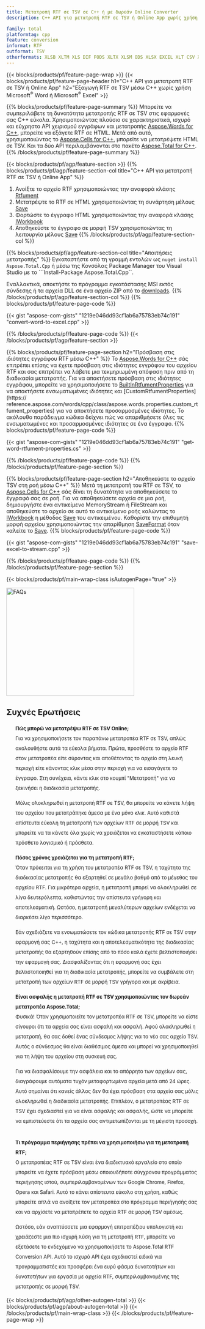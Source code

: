 ```yaml
---
title: Μετατροπή RTF σε TSV σε C++ ή με δωρεάν Online Converter
description: C++ API για μετατροπή RTF σε TSV ή Online App χωρίς χρήση του Microsoft Word ή του Microsoft Excel ή διαδικτυακά. Δοκιμάστε γρήγορα τον δωρεάν διαδικτυακό μετατροπέα POT σε CSV πριν ενσωματώσετε τον κώδικα.

family: total
platformtag: cpp
feature: conversion
informat: RTF
outformat: TSV
otherformats: XLSB XLTM XLS DIF FODS XLTX XLSM ODS XLSX EXCEL XLT CSV XLAM SXC
---
```

{{< blocks/products/pf/feature-page-wrap >}}
{{< blocks/products/pf/feature-page-header h1="C++ API για μετατροπή RTF σε TSV ή Online App" h2="Εξαγωγή RTF σε TSV μέσω C++ χωρίς χρήση Microsoft<sup>&reg;</sup> Word ή Microsoft<sup>&reg;</sup> Excel" >}}

{{% blocks/products/pf/feature-page-summary %}}
Μπορείτε να συμπεριλάβετε τη δυνατότητα μετατροπής RTF σε TSV στις εφαρμογές σας C++ εύκολα. Χρησιμοποιώντας πλούσιο σε χαρακτηριστικά, ισχυρό και εύχρηστο API χειρισμού εγγράφων και μετατροπής [Aspose.Words for C++](https://products.aspose.com/words/cpp/), μπορείτε να εξάγετε RTF σε HTML. Μετά από αυτό, χρησιμοποιώντας το [Aspose.Cells for C++](https://products.aspose.com/cells/cpp/), μπορείτε να μετατρέψετε HTML σε TSV. Και τα δύο API περιλαμβάνονται στο πακέτο [Aspose.Total for C++](https://products.aspose.com/total/cpp/). 
{{% /blocks/products/pf/feature-page-summary  %}}

{{< blocks/products/pf/agp/feature-section >}}
{{% blocks/products/pf/agp/feature-section-col title="C++ API για μετατροπή RTF σε TSV ή Online App" %}}
1. Ανοίξτε το αρχείο RTF χρησιμοποιώντας την αναφορά κλάσης [Rtfument](https://reference.aspose.com/words/cpp/class/aspose.words.rtfument)
2. Μετατρέψτε το RTF σε HTML χρησιμοποιώντας τη συνάρτηση μέλους [Save](https://reference.aspose.com/words/cpp/class/aspose.words.rtfument#save_string_saveformat)
3. Φορτώστε το έγγραφο HTML χρησιμοποιώντας την αναφορά κλάσης [IWorkbook](https://reference.aspose.com/cells/cpp/class/aspose.cells.i_workbook)
4. Αποθηκεύστε το έγγραφο σε μορφή TSV χρησιμοποιώντας τη λειτουργία μέλους [Save](https://reference.aspose.com/cells/cpp/class/aspose.cells.i_workbook#a5dc7de23f7ceba76a05dc1d49f51502e)
{{% /blocks/products/pf/agp/feature-section-col %}}

{{% blocks/products/pf/agp/feature-section-col title="Απαιτήσεις μετατροπής" %}}
Εγκαταστήστε από τη γραμμή εντολών ως ```nuget install Aspose.Total.Cpp``` ή μέσω της Κονσόλας Package Manager του Visual Studio με το ```Install-Package Aspose.Total.Cpp``.

Εναλλακτικά, αποκτήστε το πρόγραμμα εγκατάστασης MSI εκτός σύνδεσης ή τα αρχεία DLL σε ένα αρχείο ZIP από το [downloads](https://releases.aspose.com/total/cpp).
{{% /blocks/products/pf/agp/feature-section-col %}}
{{% blocks/products/pf/feature-page-code %}}

{{< gist "aspose-com-gists" "1219e046dd93cf1ab6a75783eb74c191" "convert-word-to-excel.cpp" >}}



{{% /blocks/products/pf/feature-page-code %}}
{{< /blocks/products/pf/agp/feature-section >}}

{{% blocks/products/pf/feature-page-section  h2="Πρόσβαση στις ιδιότητες εγγράφου RTF μέσω C++" %}}
Το [Aspose.Words for C++](https://products.aspose.com/words/cpp/) σάς επιτρέπει επίσης να έχετε πρόσβαση στις ιδιότητες εγγράφου του αρχείου RTF και σας επιτρέπει να λάβετε μια τεκμηριωμένη απόφαση πριν από τη διαδικασία μετατροπής. Για να αποκτήσετε πρόσβαση στις ιδιότητες εγγράφου, μπορείτε να χρησιμοποιήσετε το [BuiltInRtfumentProperties](https://reference.aspose.com/words/cpp/class/aspose.words.properties.built_in_rtfument_properties) για να αποκτήσετε ενσωματωμένες ιδιότητες και [CustomRtfumentProperties](https:// reference.aspose.com/words/cpp/class/aspose.words.properties.custom_rtfument_properties) για να αποκτήσετε προσαρμοσμένες ιδιότητες. Το ακόλουθο παράδειγμα κώδικα δείχνει πώς να απαριθμήσετε όλες τις ενσωματωμένες και προσαρμοσμένες ιδιότητες σε ένα έγγραφο.
{{% blocks/products/pf/feature-page-code %}}

{{< gist "aspose-com-gists" "1219e046dd93cf1ab6a75783eb74c191" "get-word-rtfument-properties.cs" >}}

{{% /blocks/products/pf/feature-page-code  %}}
{{% /blocks/products/pf/feature-page-section %}}

{{% blocks/products/pf/feature-page-section  h2="Αποθηκεύστε το αρχείο TSV στη ροή μέσω C++" %}}
Μετά τη μετατροπή του RTF σε TSV, το [Aspose.Cells for C++](https://products.aspose.com/cells/cpp/) σάς δίνει τη δυνατότητα να αποθηκεύσετε το έγγραφό σας σε ροή. Για να αποθηκεύσετε αρχεία σε μια ροή, δημιουργήστε ένα αντικείμενο MemoryStream ή FileStream και αποθηκεύστε το αρχείο σε αυτό το αντικείμενο ροής καλώντας το [IWorkbook](https://reference.aspose.com/cells/cpp/class/aspose.cells.i_workbook) η μέθοδος [Save](https://reference.aspose.com/cells/cpp/class/aspose.cells.i_workbook#a77072cfb929787df9ad1f38b02f58349) του αντικειμένου. Καθορίστε την επιθυμητή μορφή αρχείου χρησιμοποιώντας την απαρίθμηση [SaveFormat](https://reference.aspose.com/cells/cpp/namespace/aspose.cells#a11cae527e4e68f1adcac8f47ea64481a) όταν καλείτε το [Save](https://reference.aspose.com/cells/cpp/class/aspose.cells.i_workbook#a77072cfb929787df9ad1f38b02f58349).
{{% blocks/products/pf/feature-page-code %}}

{{< gist "aspose-com-gists" "1219e046dd93cf1ab6a75783eb74c191" "save-excel-to-stream.cpp" >}}

{{% /blocks/products/pf/feature-page-code  %}}
{{% /blocks/products/pf/feature-page-section %}}

{{< blocks/products/pf/main-wrap-class isAutogenPage="true" >}}
<style>.howtolist li{margin-right: 0!important;line-height: 26px;position: relative;margin-bottom: 10px;font-size: 13px;list-style-type: none;}</style>
<div class="col-md-12 tl bg-gray-dark howtolist section">
  <a class="anchor" name="faqpage"></a>
  <div class="container tl dflex" itemscope="" itemtype="https://schema.org/FAQPage">
      <div class="col-md-4 howtosectiongfx">
          <img class="social-panel-hide-on-mobile" src="https://www.groupdocs.cloud/templates/brand/images/groupdocs/conversion/groupdocs_conversion-brand.png" alt="FAQs" width="335" height="283">
      </div>
      <div class="howtosection col-md-8">
          <div>
              <h2>Συχνές Ερωτήσεις</h2>
              <ul>
                  <li itemscope="" itemprop="mainEntity" itemtype="https://schema.org/Question">
                      <div>
                          <span itemprop="name"><b>Πώς μπορώ να μετατρέψω RTF σε TSV Online;</b></span>
                      </div>
                      <div itemscope="" itemprop="acceptedAnswer" itemtype="https://schema.org/Answer">
                          <span itemprop="text">Για να χρησιμοποιήσετε τον παραπάνω μετατροπέα RTF σε TSV, απλώς ακολουθήστε αυτά τα εύκολα βήματα. Πρώτα, προσθέστε το αρχείο RTF στον μετατροπέα είτε σύροντας και αποθέτοντας το αρχείο στη λευκή περιοχή είτε κάνοντας κλικ μέσα στην περιοχή για να εισαγάγετε το έγγραφο. Στη συνέχεια, κάντε κλικ στο κουμπί "Μετατροπή" για να ξεκινήσει η διαδικασία μετατροπής.<br />

Μόλις ολοκληρωθεί η μετατροπή RTF σε TSV, θα μπορείτε να κάνετε λήψη του αρχείου που μετατράπηκε άμεσα με ένα μόνο κλικ. Αυτό καθιστά απίστευτα εύκολη τη μετατροπή των αρχείων RTF σε μορφή TSV και μπορείτε να τα κάνετε όλα χωρίς να χρειάζεται να εγκαταστήσετε κάποιο πρόσθετο λογισμικό ή πρόσθετα.</span>
                      </div>
                  </li>
                  <li itemscope="" itemprop="mainEntity" itemtype="https://schema.org/Question">
                      <div>
                          <span itemprop="name"><b>Πόσος χρόνος χρειάζεται για τη μετατροπή RTF;</b></span>
                      </div>
                      <div itemscope="" itemprop="acceptedAnswer" itemtype="https://schema.org/Answer">
                          <span itemprop="text">Όταν πρόκειται για τη χρήση του μετατροπέα RTF σε TSV, η ταχύτητα της διαδικασίας μετατροπής θα εξαρτηθεί σε μεγάλο βαθμό από το μέγεθος του αρχείου RTF. Για μικρότερα αρχεία, η μετατροπή μπορεί να ολοκληρωθεί σε λίγα δευτερόλεπτα, καθιστώντας την απίστευτα γρήγορη και αποτελεσματική. Ωστόσο, η μετατροπή μεγαλύτερων αρχείων ενδέχεται να διαρκέσει λίγο περισσότερο.<br />

Εάν σχεδιάζετε να ενσωματώσετε τον κώδικα μετατροπής RTF σε TSV στην εφαρμογή σας C++, η ταχύτητα και η αποτελεσματικότητα της διαδικασίας μετατροπής θα εξαρτηθούν επίσης από το πόσο καλά έχετε βελτιστοποιήσει την εφαρμογή σας. Διασφαλίζοντας ότι η εφαρμογή σας έχει βελτιστοποιηθεί για τη διαδικασία μετατροπής, μπορείτε να συμβάλετε στη μετατροπή των αρχείων RTF σε μορφή TSV γρήγορα και με ακρίβεια.</span>
                      </div>
                  </li>
                  <li itemscope="" itemprop="mainEntity" itemtype="https://schema.org/Question">
                      <div>
                          <span itemprop="name"><b>Είναι ασφαλής η μετατροπή RTF σε TSV χρησιμοποιώντας τον δωρεάν μετατροπέα Aspose.Total;</b></span>
                      </div>
                      <div itemscope="" itemprop="acceptedAnswer" itemtype="https://schema.org/Answer">
                          <span itemprop="text">Φυσικά! Όταν χρησιμοποιείτε τον μετατροπέα RTF σε TSV, μπορείτε να είστε σίγουροι ότι τα αρχεία σας είναι ασφαλή και ασφαλή. Αφού ολοκληρωθεί η μετατροπή, θα σας δοθεί ένας σύνδεσμος λήψης για το νέο σας αρχείο TSV. Αυτός ο σύνδεσμος θα είναι διαθέσιμος άμεσα και μπορεί να χρησιμοποιηθεί για τη λήψη του αρχείου στη συσκευή σας.<br />

Για να διασφαλίσουμε την ασφάλεια και το απόρρητο των αρχείων σας, διαγράφουμε αυτόματα τυχόν μεταφορτωμένα αρχεία μετά από 24 ώρες. Αυτό σημαίνει ότι κανείς άλλος δεν θα έχει πρόσβαση στα αρχεία σας μόλις ολοκληρωθεί η διαδικασία μετατροπής. Επιπλέον, ο μετατροπέας RTF σε TSV έχει σχεδιαστεί για να είναι ασφαλής και ασφαλής, ώστε να μπορείτε να εμπιστεύεστε ότι τα αρχεία σας αντιμετωπίζονται με τη μέγιστη προσοχή.</span>
                      </div>
                  </li>                 
                  <li itemscope="" itemprop="mainEntity" itemtype="https://schema.org/Question">
                      <div>
                          <span itemprop="name"><b>Τι πρόγραμμα περιήγησης πρέπει να χρησιμοποιήσω για τη μετατροπή RTF;</b></span>
                      </div>
                      <div itemscope="" itemprop="acceptedAnswer" itemtype="https://schema.org/Answer">
                          <span itemprop="text">Ο μετατροπέας RTF σε TSV είναι ένα διαδικτυακό εργαλείο στο οποίο μπορείτε να έχετε πρόσβαση μέσω οποιουδήποτε σύγχρονου προγράμματος περιήγησης ιστού, συμπεριλαμβανομένων των Google Chrome, Firefox, Opera και Safari. Αυτό το κάνει απίστευτα εύκολο στη χρήση, καθώς μπορείτε απλά να ανοίξετε τον μετατροπέα στο πρόγραμμα περιήγησής σας και να αρχίσετε να μετατρέπετε τα αρχεία RTF σε μορφή TSV αμέσως.<br />

Ωστόσο, εάν αναπτύσσετε μια εφαρμογή επιτραπέζιου υπολογιστή και χρειάζεστε μια πιο ισχυρή λύση για τη μετατροπή RTF, μπορείτε να εξετάσετε το ενδεχόμενο να χρησιμοποιήσετε το Aspose.Total RTF Conversion API. Αυτό το ισχυρό API έχει σχεδιαστεί ειδικά για προγραμματιστές και προσφέρει ένα ευρύ φάσμα δυνατοτήτων και δυνατοτήτων για εργασία με αρχεία RTF, συμπεριλαμβανομένης της μετατροπής σε μορφή TSV.</span>
                      </div>
                  </li>
              </ul>
          </div>
      </div>
  </div>
{{< blocks/products/pf/agp/other-autogen-total >}}
{{< blocks/products/pf/agp/about-autogen-total >}}
{{< /blocks/products/pf/main-wrap-class >}}
{{< /blocks/products/pf/feature-page-wrap >}}